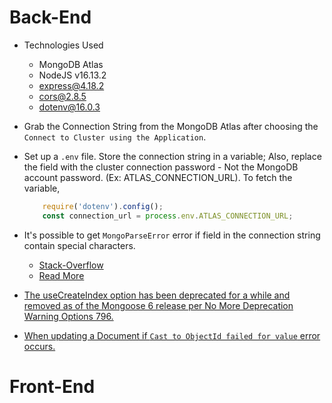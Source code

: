 # Back-End

* Technologies Used
    * MongoDB Atlas
    * NodeJS v16.13.2
    * express@4.18.2
    * cors@2.8.5
    * dotenv@16.0.3

* Grab the Connection String from the MongoDB Atlas after choosing the `Connect to Cluster using the Application`.
* Set up a `.env` file. Store the connection string in a variable; Also, replace the <password> field with the cluster connection password - Not the MongoDB account password. (Ex: ATLAS_CONNECTION_URL). To fetch the variable,
    ```javascript
        require('dotenv').config();
        const connection_url = process.env.ATLAS_CONNECTION_URL;
    ```
* It's possible to get `MongoParseError` error if <password> field in the connection string contain special characters.  
    * [Stack-Overflow](https://stackoverflow.com/questions/69290528/mongodbsrv-uri-cannot-have-port-number)
    * [Read More](https://www.rfc-editor.org/rfc/rfc3986#section-2.1)
* [The useCreateIndex option has been deprecated for a while and removed as of the Mongoose 6 release per No More Deprecation Warning Options 796.](https://www.mongodb.com/community/forums/t/option-usecreateindex-is-not-supported/123048) 
* [When updating a Document if `Cast to ObjectId failed for value` error occurs.](https://stackoverflow.com/questions/14940660/whats-mongoose-error-cast-to-objectid-failed-for-value-xxx-at-path-id)


# Front-End

